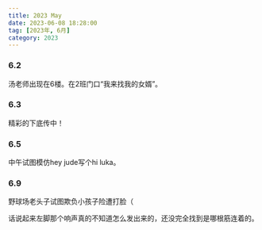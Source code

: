 ```yaml
---
title: 2023 May
date: 2023-06-08 18:28:00
tag: [2023年, 6月]
category: 2023
---
```


### 6.2

汤老师出现在6楼。在2班门口“我来找我的女婿”。

### 6.3

精彩的下底传中！

### 6.5

中午试图模仿hey jude写个hi luka。

### 6.9

野球场老头子试图欺负小孩子险遭打脸（

话说起来左脚那个响声真的不知道怎么发出来的，还没完全找到是哪根筋连着的。